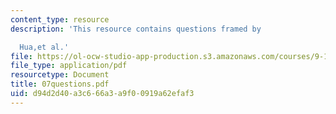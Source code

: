 ```yaml
---
content_type: resource
description: 'This resource contains questions framed by

  Hua,et al.'
file: https://ol-ocw-studio-app-production.s3.amazonaws.com/courses/9-12-experimental-molecular-neurobiology-fall-2006/d94d2d40a3c666a3a9f00919a62efaf3_07questions.pdf
file_type: application/pdf
resourcetype: Document
title: 07questions.pdf
uid: d94d2d40-a3c6-66a3-a9f0-0919a62efaf3
---
```

